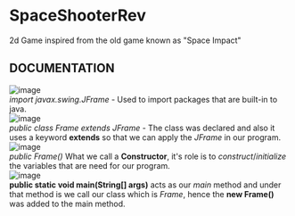 # SpaceShooterRev
2d Game inspired from the old game known as "Space Impact" 
<br>


## DOCUMENTATION
![image](https://github.com/OneMapleLeaf/SpaceShooterRev/assets/114295563/797fb8fc-1a89-421c-bd27-10cd35148f95)
<br>
_import javax.swing.JFrame_ - Used to import packages that are built-in to java.
<br>
![image](https://github.com/OneMapleLeaf/SpaceShooterRev/assets/114295563/9532b209-cea9-43f4-963a-a2a1b234b8fe)
<br>
_public class Frame extends JFrame_ - The class was declared and also it uses a keyword __extends__ so that we can apply the _JFrame_ in our program.
<br>
![image](https://github.com/OneMapleLeaf/SpaceShooterRev/assets/114295563/73970ed7-549e-4edd-b4b8-c337bffe5c49)
<br>
_public Frame()_ What we call a __Constructor__, it's role is to *construct*/*initialize* the variables that are need for our program.
<br>
![image](https://github.com/OneMapleLeaf/SpaceShooterRev/assets/114295563/77810d92-0a1c-4cea-9ca6-1b97ae048f95)
<br>
__public static void main(String[] args)__ acts as our *main* method and under that method is we call our class which is *Frame*, hence the __new Frame()__ was added to the main method.


